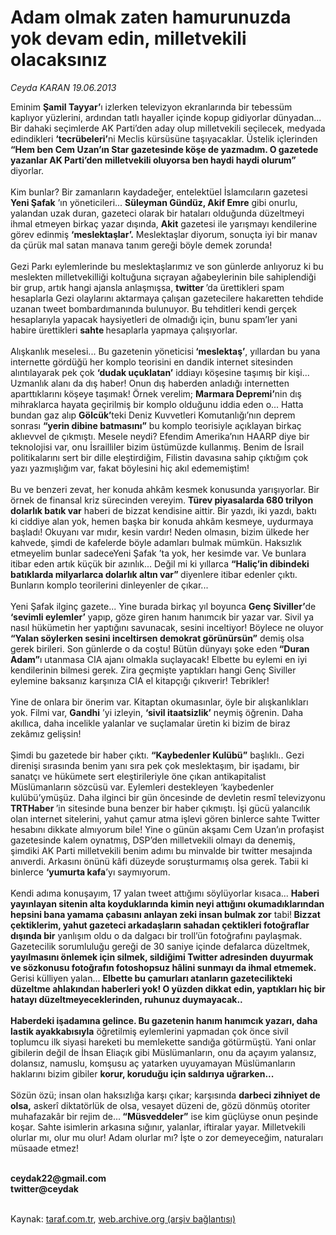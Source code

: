 # Adam olmak zaten hamurunuzda yok devam edin, milletvekili olacaksınız

*Ceyda KARAN 19.06.2013*

<div class="yazi"><p>Eminim <strong>Şamil Tayyar’</strong>ı izlerken televizyon ekranlarında bir tebessüm kaplıyor yüzlerini, ardından tatlı hayaller içinde kopup gidiyorlar dünyadan... Bir dahaki seçimlerde AK Parti’den aday olup milletvekili seçilecek, medyada edindikleri <strong>‘tecrübeleri’</strong>ni Meclis kürsüsüne taşıyacaklar. Üstelik içlerinden<strong> “Hem ben Cem Uzan’ın Star gazetesinde köşe de yazmadım. O gazetede yazanlar AK Parti’den milletvekili oluyorsa ben haydi haydi olurum”</strong> diyorlar.<br/><br/>Kim bunlar? Bir zamanların kaydadeğer, entelektüel İslamcıların gazetesi<strong> Yeni Şafak</strong> ’ın yöneticileri... <strong>Süleyman Gündüz, Akif Emre</strong> gibi onurlu, yalandan uzak duran, gazeteci olarak bir hataları olduğunda düzeltmeyi ihmal etmeyen birkaç yazar dışında, <strong>Akit</strong> gazetesi ile yarışmayı kendilerine görev edinmiş <strong>‘meslektaşlar’.</strong> Meslektaşlar diyorum, sonuçta iyi bir manav da çürük mal satan manava tanım gereği böyle demek zorunda!<br/><br/>Gezi Parkı eylemlerinde bu meslektaşlarımız ve son günlerde anlıyoruz ki bu meslekten milletvekilliği koltuğuna sıçrayan ağabeylerinin bile sahiplendiği bir grup, artık hangi ajansla anlaşmışsa, <strong>twitter </strong>’da ürettikleri spam hesaplarla Gezi olaylarını aktarmaya çalışan gazetecilere hakaretten tehdide uzanan tweet bombardımanında bulunuyor. Bu tehditleri kendi gerçek hesaplarıyla yapacak haysiyetleri de olmadığı için, bunu spam’ler yani habire ürettikleri <strong>sahte </strong>hesaplarla yapmaya çalışıyorlar.<br/><br/>Alışkanlık meselesi... Bu gazetenin yöneticisi<strong> ‘meslektaş’</strong>, yıllardan bu yana internette gördüğü her komplo teorisini en dandik internet sitesinden alıntılayarak pek çok <strong>‘dudak uçuklatan’</strong> iddiayı köşesine taşımış bir kişi... Uzmanlık alanı da dış haber! Onun dış haberden anladığı internetten aparttıklarını köşeye taşımak! Örnek verelim; <strong>Marmara Depremi’</strong>nin dış mihraklarca hayata geçirilmiş bir komplo olduğunu iddia eden o... Hatta bundan gaz alıp <strong>Gölcük’</strong>teki Deniz Kuvvetleri Komutanlığı’nın deprem sonrası <strong>“yerin dibine batmasını”</strong> bu komplo teorisiyle açıklayan birkaç aklıevvel de çıkmıştı. Mesele neydi? Efendim Amerika’nın HAARP diye bir teknolojisi var, onu İsrailliler bizim üstümüzde kullanmış. Benim de İsrail politikalarını sert bir dille eleştirdiğim, Filistin davasına sahip çıktığım çok yazı yazmışlığım var, fakat böylesini hiç akıl edememiştim!<br/><br/>Bu ve benzeri zevat, her konuda ahkâm kesmek konusunda yarışıyorlar. Bir örnek de finansal kriz sürecinden vereyim. <strong>Türev piyasalarda 680 trilyon dolarlık batık var</strong> haberi de bizzat kendisine aittir. Bir yazdı, iki yazdı, baktı ki ciddiye alan yok, hemen başka bir konuda ahkâm kesmeye, uydurmaya başladı! Okuyanı var mıdır, kesin vardır! Neden olmasın, bizim ülkede her kahvede, şimdi de kafelerde böyle adamları bulmak mümkün. Haksızlık etmeyelim bunlar sadeceYeni Şafak ’ta yok, her kesimde var. Ve bunlara itibar eden artık küçük bir azınlık... Değil mi ki yıllarca <strong>“Haliç’in dibindeki batıklarda milyarlarca dolarlık altın var” </strong>diyenlere itibar edenler çıktı. Bunların komplo teorilerini dinleyenler de çıkar...<br/><br/>Yeni Şafak ilginç gazete... Yine burada birkaç yıl boyunca <strong>Genç Siviller’</strong>de <strong>‘sevimli eylemler’</strong> yapıp, göze giren hanım hanımcık bir yazar var. Sivil ya nasıl hükümetin her yaptığını savunacak, sesini inceltiyor! Böylece ne oluyor <strong>“Yalan söylerken sesini inceltirsen demokrat görünürsün”</strong> demiş olsa gerek birileri. Son günlerde o da coştu! Bütün dünyayı şoke eden<strong> “Duran Adam”</strong>ı utanmasa CIA ajanı olmakla suçlayacak! Elbette bu eylemi en iyi kendilerinin bilmesi gerek. Zira geçmişte yaptıkları hangi Genç Siviller eylemine baksanız karşınıza CIA el kitapçığı çıkıverir! Tebrikler!<br/><br/>Yine de onlara bir önerim var. Kitaptan okumasınlar, öyle bir alışkanlıkları yok. Filmi var, <strong>Gandhi</strong> ’yi izleyin, <strong>‘sivil itaatsizlik’</strong> neymiş öğrenin. Daha akıllıca, daha incelikle yalanlar ve suçlamalar üretin ki bizim de biraz zekâmız gelişsin!<br/><br/>Şimdi bu gazetede bir haber çıktı. <strong>“Kaybedenler Kulübü”</strong> başlıklı.. Gezi direnişi sırasında benim yanı sıra pek çok meslektaşım, bir işadamı, bir sanatçı ve hükümete sert eleştirileriyle öne çıkan antikapitalist Müslümanların sözcüsü var. Eylemleri destekleyen ‘kaybedenler kulübü’ymüşüz. Daha ilginci bir gün öncesinde de devletin resmî televizyonu <strong>TRTHaber </strong>’in sitesinde buna benzer bir haber çıkmıştı. İşi gücü yalancılık olan internet sitelerini, yahut çamur atma işlevi gören binlerce sahte Twitter hesabını dikkate almıyorum bile! Yine o günün akşamı Cem Uzan’ın profaşist gazetesinde kalem oynatmış, DSP’den milletvekili olmayı da denemiş, şimdiki AK Parti milletvekili benim adımı bu minvalde bir twitter mesajında anıverdi. Arkasını önünü kâfi düzeyde soruşturmamış olsa gerek. Tabii ki binlerce <strong>‘yumurta kafa</strong>’yı saymıyorum.<br/><br/>Kendi adıma konuşayım, 17 yalan tweet attığımı söylüyorlar kısaca... <strong>Haberi yayınlayan sitenin alta koyduklarında kimin neyi attığını okumadıklarından hepsini bana yamama çabasını anlayan zeki insan bulmak zor</strong> tabi!<strong> Bizzat çektiklerim, yahut gazeteci arkadaşların sahadan çektikleri fotoğraflar dışında bir</strong> yanlışım oldu o da dalgacı bir troll’ün fotoğrafını paylaşmak. Gazetecilik sorumluluğu gereği de 30 saniye içinde defalarca düzeltmek,<strong> yayılmasını önlemek için silmek, sildiğimi Twitter adresinden duyurmak ve sözkonusu fotoğrafın fotoshopsuz hâlini sunmayı da ihmal etmemek.</strong> Gerisi külliyen yalan... <strong>Elbette bu çamurları atanların gazetecilikteki düzeltme ahlakından haberleri yok! O yüzden dikkat edin, yaptıkları hiç bir hatayı düzeltmeyeceklerinden, ruhunuz duymayacak..<br/></strong><br/><strong>Haberdeki işadamına gelince. Bu gazetenin hanım hanımcık yazarı, daha lastik ayakkabısıyla</strong> öğretilmiş eylemlerini yapmadan çok önce sivil toplumcu ilk siyasi hareketi bu memlekette sandığa götürmüştü. Yani onlar gibilerin değil de İhsan Eliaçık gibi Müslümanların, onu da açayım yalansız, dolansız, namuslu, komşusu aç yatarken uyuyamayan Müslümanların haklarını bizim gibiler <strong>korur, koruduğu için saldırıya uğrarken...<br/></strong><br/>Sözün özü; insan olan haksızlığa karşı çıkar; karşısında <strong>darbeci zihniyet de olsa,</strong> askerî diktatörlük de olsa, vesayet düzeni de, gözü dönmüş otoriter muhafazakâr bir rejim de...<strong> “Müsveddeler”</strong> ise kim güçlüyse onun peşinde koşar. Sahte isimlerin arkasına sığınır, yalanlar, iftiralar yayar. Milletvekili olurlar mı, olur mu olur! Adam olurlar mı? İşte o zor demeyeceğim, naturaları müsaade etmez!<br/><br/></p>
<p><strong>ceydak22@gmail.com<br/>twitter@ceydak</strong><br/><br/></p>
</div>

Kaynak: [taraf.com.tr](http://www.taraf.com.tr:80/ceyda-karan-2/makale-adam-olmak-zaten-hamurunuzda-yok-devam-edin.htm), [web.archive.org (arşiv bağlantısı)](http://web.archive.org/web/20130620183011/http://www.taraf.com.tr:80/ceyda-karan-2/makale-adam-olmak-zaten-hamurunuzda-yok-devam-edin.htm)
